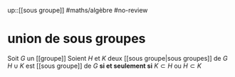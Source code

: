 up::[[sous groupe]]
#maths/algèbre #no-review 
# union de sous groupes
Soit $G$ un [[groupe]]
Soient $H$ et $K$ deux [[sous groupe|sous groupes]] de $G$
$H\cup K$ est [[sous groupe]] de $G$ **si et seulement si** $K\subset H$ ou $H\subset K$


